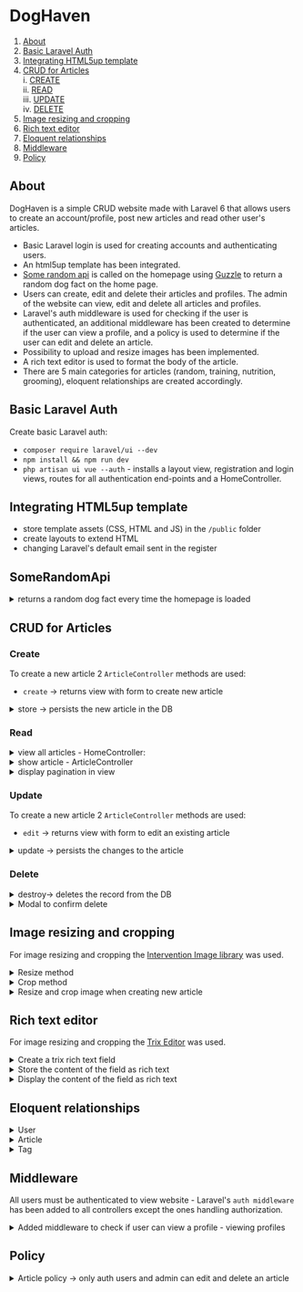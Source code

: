 # DogHaven

1. [About](#introduction)   
2. [Basic Laravel Auth](#basic-laravel-auth)   
3. [Integrating HTML5up template](#integrating-html5up-template)  
4. [CRUD for Articles](#crud-for-articles)  
  i. [CREATE](#create)  
    ii. [READ](#read)  
    iii. [UPDATE](#update)  
    iv. [DELETE](#delete) 
5. [Image resizing and cropping](#image-resizing-and-cropping)
6. [Rich text editor](#rich-text-editor)
7. [Eloquent relationships](#eloquent-relationships)
8. [Middleware](#middleware)
9. [Policy](#policy)
   

## About 

DogHaven is a simple CRUD website made with Laravel 6 that allows users to create an account/profile, post new articles and read other user's articles.

   * Basic Laravel login is used for creating accounts and authenticating users.
   * An html5up template has been integrated. 
   * [Some random api](https://some-random-api.ml/) is called on the homepage using [Guzzle](http://docs.guzzlephp.org/en/stable/) to return a random dog fact on the home page.
   * Users can create, edit and delete their articles and profiles. The admin of the website can view, edit and delete all articles and profiles.  
   * Laravel's auth middleware is used for checking if the user is authenticated, an additional middleware has been created to determine if the user can view a profile, and a policy is used to determine if the user can edit and delete an article.
   * Possibility to upload and resize images has been implemented.
   * A rich text editor is used to format the body of the article.
   * There are 5 main categories for articles (random, training, nutrition, grooming), eloquent relationships are created accordingly.
  



## Basic Laravel Auth

Create basic Laravel auth: 
- `composer require laravel/ui --dev`
- `npm install && npm run dev`
- `php artisan ui vue --auth` - installs a layout view, registration and login views, routes for all authentication end-points and a HomeController.

## Integrating HTML5up template

- store template assets (CSS, HTML and JS) in the `/public` folder
- create layouts to extend HTML
- changing Laravel's default email sent in the register 


## SomeRandomApi

<details><summary>returns a random dog fact every time the homepage is loaded</summary>

```php
// /app/Http/Controllers/HomeController.php

//calls the api and returns the content of the response
public function getDogFact($method, $url)
{
  //create new Guzzle Client
  $client = new Client;

  //make the request
  $response = $client->request($method, $url);

  //return the content of the response
  return json_decode($response->getBody()->getContents())->fact;
}
```

```php
// /app/Http/Controllers/HomeController.php

// returns a random dog fact
$dogFact = $this->getDogFact('GET', 'https://some-random-api.ml/facts/dog');
```

</details>

## CRUD for Articles

### Create

To create a new article 2 `ArticleController` methods are used:
- `create` -> returns view with form to create new article 

<details> 
<summary>  store -> persists the new article in the DB  </summary>

- validates the request attributes  
- resizes the images to thumbnail and banner size and saves them in the public folder  
- persists the new article in the DB  

```php
// /app/Http/Controllers/ArticleController.php

// persists new article 
public function store(Request $request)
{
  // server side validation
  $this->validateImage();
  $attributes=$this->validateAttributes();

  // set image name
  $imgName = time() . '.' .  $request->image_path->extension();
  $bannerPath = '/images/banners/';
  $thumbPath = '/images/thumbs/';
  
  // resize, crop, save banner
  $imgBanner = $this->resizeImage($request->file('image_path'), 784, null);
  $this->cropImage($imgBanner, 784, 303)->save(public_path($bannerPath) . $imgName, 100);

    // resize, crop, save thumbnail
  $imgThumb = $this->resizeImage($request->file('image_path'), 368, null);
  $this->cropImage($imgThumb, 368, 234)->save(public_path($thumbPath) . $imgName, 100);
  
  // set additional attributes for Article model instance
  $attributes['banner_image_path'] = $bannerPath . $imgName;
  $attributes['thumb_image_path'] =  $thumbPath . $imgName;
  $attributes['user_id'] = auth()->user()->id;
  $attributes['article-trixFields'] = request('article-trixFields');

  // persist the article
  Article::create($attributes);

  return redirect('/home');
}
```

</details>

### Read

<details>
<summary>view all articles - HomeController: </summary>

```php
// /app/Http/Controllers/HomeController.php

public function index()
{   
  // calls the api to return a random dog fact
  $dogFact = $this->getDogFact('GET', 'https://some-random-api.ml/facts/dog');

  // returns all the articles ordered by most recent and paginates the results
  $articles = Article::latest()->simplePaginate(9);
  
  return view('home', ['dogFact' => $dogFact, 'articles' => $articles]);
}
```
</details>
<details>
<summary>show article - ArticleController  </summary>

```php
// /app/Http/Controllers/ArticleController.php

// shows article
public function show(Article $article)
{
  return view('articles.show', ['article' => $article]);
}
```
</details>
<details>
<summary>display pagination in view  </summary>

```html
@if (!empty($articles->links()))
<div class="mt-3">
  <div>{{ $articles->links() }}</div>
<div>
@endif
```
</details>

### Update

To create a new article 2 `ArticleController` methods are used:

- `edit` -> returns view with form to edit an existing article  

<details> 
<summary> update -> persists the changes to the article  </summary>  

- validates the request attributes  
- resizes the images to thumbnail and banner size and saves them in the public folder  
- persists the new article in the DB  
- image can not be changed  


```php
// /app/Http/Controllers/ArticleController.php 

// updates the Article model instance
public function update(Article $article)
{
  // server side validation
  $attributes=$this->validateAttributes();
  
  // setting additional attributes for Article model
  $attributes['user_id'] = auth()->user()->id;
  $attributes['article-trixFields'] = request('article-trixFields');

  //update article
  $article->update($attributes);
  
  return view('articles.show', ['article' => $article]);
}
```

</details>

### Delete

<details> 
<summary> destroy-> deletes the record from the DB  </summary>

```php
// /app/Http/Controllers/ArticleController.php
public function destroy(Article $article)
{
  $article->delete();
    
  return redirect('/home');
}
 ```
</details>

<details><summary>Modal to confirm delete</summary>

```html 
<!-- /resources/views/articles/show.blade.php -->

<!-- jQuery Script - <head> of HTML-->
<script src="https://cdnjs.cloudflare.com/ajax/libs/jquery-modal/0.9.1/jquery.modal.min.js"></script>
<link rel="stylesheet" href="https://cdnjs.cloudflare.com/ajax/libs/jquery-modal/0.9.1/jquery.modal.min.css" />
<script src="https://cdnjs.cloudflare.com/ajax/libs/jquery/3.0.0/jquery.min.js"></script>

<!-- Button to open modal -->
@can('update', $article)
<a href="#ex1" rel="modal:open"><button type="link">Delete</button></a>
@endcan('update', $post)

<!-- Modal HTML embedded directly into document -->
<div id="ex1" class="modal" >
  <p>Are you sure you want to delete this article?</p>
  <ul class="actions">
    <li> <a href="#" rel="modal:close"><button type="link">No, go back.</button></a></li>
    <li> 
        <form method="POST" action="/articles/{{ $article->id }}">
        @method('DELETE')
        @csrf
        <button type="submit" class="btn btn-primary">Delete</button>
        </form>
    </li>
  </ul>
</div>
```

</details>

## Image resizing and cropping  

For image resizing and cropping the [Intervention Image library](http://image.intervention.io/getting_started/installation) was used.  

<details><summary> Resize method  </summary>

```php
// /app/Http/Controllers/ArticleController.php
use Intervention\Image\Facades\Image;

//resize image
public function resizeImage($path, $width, $height)
{
  $img = Image::make($path);
  return $img->resize($width, $height, function ($constraint) {
    $constraint->aspectRatio();
    });
} 
```
</details>
<details><summary> Crop method  </summary>

```php
// /app/Http/Controllers/ArticleController.php
use Intervention\Image\Facades\Image;

//crop image
public function cropImage($path, $width, $height)
{
$img = Image::make($path);
return $img->crop($width, $height);
}
```

</details>
<details><summary>Resize and crop image when creating new article  </summary>

```php
// /app/Http/Controllers/ArticleController.php

// persists new article 
public function store(Request $request)
{
  // server side validation
  $this->validateImage();
  $attributes = $this->validateAttributes();

  //set image name
  $imgName = time() . '.' . $request->image_path->extension();
  $bannerPath = '/images/banners/';
  $thumbPath = '/images/thumbs/';
  
  //resize, crop, save banner
  $imgBanner = $this->resizeImage($request->file('image_path'), 784, null);
  $this->cropImage($imgBanner, 784, 303)->save(public_path($bannerPath) . $imgName, 100);

    //resize, crop, save thumbnail
  $imgThumb = $this->resizeImage($request->file('image_path'), 368, null);
  $this->cropImage($imgThumb, 368, 234)->save(public_path($thumbPath) . $imgName, 100);
  
  // set additional attributes for Article model instance
  $attributes['banner_image_path'] = $bannerPath . $imgName;
  $attributes['thumb_image_path'] =  $thumbPath . $imgName;
  $attributes['user_id'] = auth()->user()->id;
  $attributes['article-trixFields'] = request('article-trixFields');

  // persist the article
  Article::create($attributes);

  return redirect('/home');
}
```
</details>

## Rich text editor

For image resizing and cropping the [Trix Editor](https://github.com/Te7a-Houdini/laravel-trix) was used. 

<details>
<summary>Create a trix rich text field</summary>

```html
<!-- /resources/views/articles/create.blade.php -->

<div class="col-12">
   <input id="trix-content" type="hidden" name="article-trixFields[content]">
   <trix-editor class="trix-content" input="trix-content" id="trix-content"></trix-editor>                        
</div>
```

</details>
<details>
<summary>Store the content of the field as rich text  </summary>

```php
// /app/Http/Controllers/ArticleController.php
// setting the attribute before creating a new article

$attributes['article-trixFields'] = request('article-trixFields');
```
</details>
<details>
<summary>Display the content of the field as rich text  </summary>

```html
<!-- /resources/views/articles/show.blade.php-->
<!-- setting the attribute before creating a new article-->

{!! $article->trixRichText()->where('field', 'content')->first()->content !! }
```

</details>

## Eloquent relationships

<details><summary>User  </summary>

- hasMany Articles  

```php
// has many articles
public function articles()
{
  return $this->hasMany(Article::class);
}
```
</details>
<details><summary>Article  </summary>

- belongsTo one User   

```php
// belongs to one user
public function user()
{
  return $this->belongsTo(User::class);
}
```

- belongsTo one Tag  
```php
//belongs to many Tags
public function tags()
{
  return $this->belongsTo(Tag::class);
}
```

</details>
<details><summary>Tag  </summary>

- hasMany Articles

```php
// belongs to many articles
public function articles()
{
  return $this->hasMany(Article::class);
}
```
</details>


## Middleware  

All users must be authenticated to view website - Laravel's `auth middleware` has been added to all controllers except the ones handling authorization.  

<details><summary>Added middleware to check if user can view a profile - viewing profiles</summary>

```php
<?php

namespace App\Http\Middleware;

use Closure;

class checkIfAdminOrAuthUser
{
/**
* Handle an incoming request.
*
* @param  \Illuminate\Http\Request  $request
* @param  \Closure  $next
* @return mixed
*/
  public function handle($request, Closure $next)
  {
    if ($request->user()->isAdmin() | $request->route('user')->id === auth()->id()) 
    {
      return $next($request);

    } else {

      abort(403, 'Unauthorized action.');
    }
}
```
</details>

## Policy

<details><summary>Article policy -> only auth users and admin can edit and delete an article</summary>

```php
<?php

namespace App\Policies;

use App\Article;
use App\User;
use Illuminate\Auth\Access\HandlesAuthorization;

class ArticlePolicy
{
  use HandlesAuthorization;

  /**
   * Determine whether the user can update the article.
   *
   * @param  \App\User  $user
   * @param  \App\Article  $article
   * @return mixed
   */
  public function update(User $user, Article $article)
  {
    return $article->user_id === $user->id;
  }
}
```
</details>

